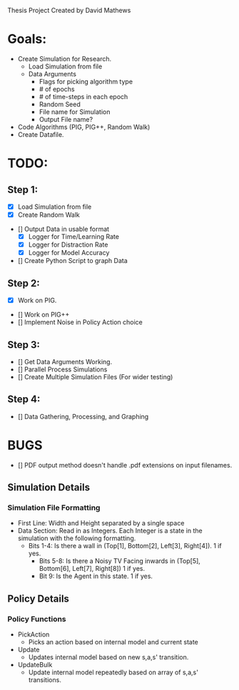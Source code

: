 Thesis Project Created by David Mathews

# Goals:
- Create Simulation for Research.
	- Load Simulation from file
	- Data Arguments
		- Flags for picking algorithm type
		- \# of epochs
		- \# of time-steps in each epoch
		- Random Seed
		- File name for Simulation
		- Output File name?
- Code Algorithms (PIG, PIG++, Random Walk)
- Create Datafile.

# TODO:
## Step 1:
- [x] Load Simulation from file
- [x] Create Random Walk
- [] Output Data in usable format
  - [x] Logger for Time/Learning Rate
  - [x] Logger for Distraction Rate 
  - [x] Logger for Model Accuracy 
- [] Create Python Script to graph Data

## Step 2:
- [x] Work on PIG.
- [] Work on PIG++
- [] Implement Noise in Policy Action choice

## Step 3:
- [] Get Data Arguments Working.
- [] Parallel Process Simulations
- [] Create Multiple Simulation Files (For wider testing)

## Step 4:
- [] Data Gathering, Processing, and Graphing

# BUGS
- [] PDF output method doesn't handle .pdf extensions on input filenames.

## Simulation Details
### Simulation File Formatting
- First Line: Width and Height separated by a single space
- Data Section: Read in as Integers. Each Integer is a state in the simulation with the following formatting.
  - Bits 1-4: Is there a wall in (Top[1], Bottom[2], Left[3], Right[4]). 1 if yes.
	- Bits 5-8: Is there a Noisy TV Facing inwards in (Top[5], Bottom[6], Left[7], Right[8]) 1 if yes.
	- Bit 9: Is the Agent in this state. 1 if yes.

## Policy Details
### Policy Functions
- PickAction
  - Picks an action based on internal model and current state
- Update
  - Updates internal model based on new s,a,s' transition.
- UpdateBulk
  - Update internal model repeatedly based on array of s,a,s' transitions.

